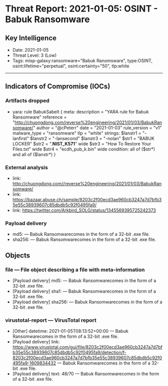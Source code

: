 # Threat Report: 2021-01-05: OSINT - Babuk Ransomware


## Key Intelligence
* Date: 2021-01-05
* Threat Level: 3 (Low)
* Tags: misp-galaxy:ransomware="Babuk Ranomsware", type:OSINT, osint:lifetime="perpetual", osint:certainty="50", tlp:white

---

## Indicators of Compromise (IOCs)
### Artifacts dropped
* yara: rule BabukSabelt {
	meta:
	  	description = "YARA rule for Babuk Ransomware"
		reference = "http://chuongdong.com/reverse%20engineering/2021/01/03/BabukRansomware/"
		author = "@cPeterr"
		date = "2021-01-03"
		rule_version = "v1"
		malware_type = "ransomware"
		tlp = "white"
	strings:
		$lanstr1 = "-lanfirst"
		$lanstr2 = "-lansecond"
		$lanstr3 = "-nolan"
		$str1 = "BABUK LOCKER"
		$str2 = ".__NIST_K571__" wide
		$str3 = "How To Restore Your Files.txt" wide
		$str4 = "ecdh_pub_k.bin" wide
	condition:
		all of ($str*) and all of ($lanstr*)
}

### External analysis
* link: http://chuongdong.com//reverse%20engineering/2021/01/03/BabukRansomware/
* link: https://bazaar.abuse.ch/sample/8203c2f00ecd3ae960cb3247a7d7bfb35e55c38939607c85dbdb5c92f0495fa9/
* link: https://twitter.com/Arkbird_SOLG/status/1345569395725242373

### Payload delivery
* md5: <md5> — Babuk Ransomwarecomes in the form of a 32-bit .exe file.
* sha256: <sha256> — Babuk Ransomwarecomes in the form of a 32-bit .exe file.

## Objects
### file — File object describing a file with meta-information
* [Payload delivery] md5: <md5> — Babuk Ransomwarecomes in the form of a 32-bit .exe file.
* [Payload delivery] sha1: <sha1> — Babuk Ransomwarecomes in the form of a 32-bit .exe file.
* [Payload delivery] sha256: <sha256> — Babuk Ransomwarecomes in the form of a 32-bit .exe file.

### virustotal-report — VirusTotal report
* [Other] datetime: 2021-01-05T08:13:52+00:00 — Babuk Ransomwarecomes in the form of a 32-bit .exe file.
* [Payload delivery] link: https://www.virustotal.com/gui/file/8203c2f00ecd3ae960cb3247a7d7bfb35e55c38939607c85dbdb5c92f0495fa9/detection/f-8203c2f00ecd3ae960cb3247a7d7bfb35e55c38939607c85dbdb5c92f0495fa9-1609834432 — Babuk Ransomwarecomes in the form of a 32-bit .exe file.
* [Payload delivery] text: 48/70 — Babuk Ransomwarecomes in the form of a 32-bit .exe file.
